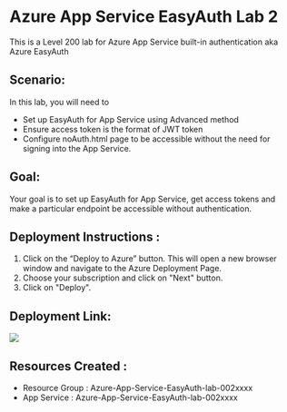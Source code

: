 # Azure App Service EasyAuth Lab 2

This is a Level 200 lab for Azure App Service built-in authentication aka Azure EasyAuth  

## Scenario:
In this lab, you will need to 
- Set up EasyAuth for App Service using Advanced method
- Ensure access token is the format of JWT token
- Configure noAuth.html page to be accessible without the need for signing into the App Service.

## Goal:
Your goal is to set up EasyAuth for App Service, get access tokens and make a particular endpoint be accessible without authentication.

## Deployment Instructions :
1.	Click on the “Deploy to Azure” button. 
   This will open a new browser window and navigate to the Azure Deployment Page. <br>
2.	Choose your subscription and click on "Next" button. <br>
3.	Click on "Deploy". <br>

## Deployment Link:
<a href="https://deploy.azure.com/?repository=https://github.com/vijaysaayi/Azure-App-Service-EasyAuth-lab-002" target="_blank">
  <img src="http://azuredeploy.net/deploybutton.png"/>
</a>

## Resources Created : 
- Resource  Group  : Azure-App-Service-EasyAuth-lab-002xxxx
- App Service      : Azure-App-Service-EasyAuth-lab-002xxxx







